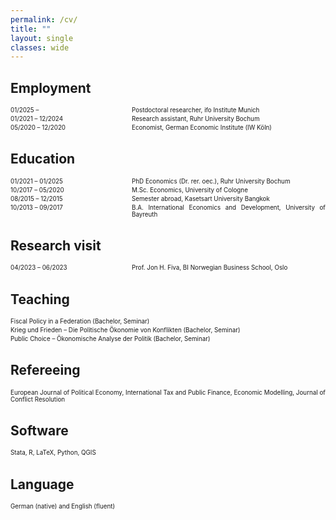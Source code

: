 ```yaml
---
permalink: /cv/
title: ""
layout: single
classes: wide
---
```


<style>
.cv-section {
  display: flex;
  flex-direction: column;
  font-size: 0.7em;
  margin-bottom: 1em;
}

.cv-entry {
  display: flex;
  flex-wrap: wrap;
  margin-bottom: 0.3em;
}

.cv-date {
  width: 130px;
  flex-shrink: 0;
  white-space: nowrap;
}

.cv-desc {
  flex: 1;
  text-align: justify;
  margin-left: 4rem;
}

  .cv-desc_nodate {
  flex: 1;
  text-align: justify;
  margin-left: 0rem;
}
</style>

## Employment

<div class="cv-section">
  <div class="cv-entry">
    <div class="cv-date">01/2025 –</div>
    <div class="cv-desc">Postdoctoral researcher, ifo Institute Munich</div>
  </div>
  <div class="cv-entry">
    <div class="cv-date">01/2021 – 12/2024</div>
    <div class="cv-desc">Research assistant, Ruhr University Bochum</div>
  </div>
  <div class="cv-entry">
    <div class="cv-date">05/2020 – 12/2020</div>
    <div class="cv-desc">Economist, German Economic Institute (IW Köln)</div>
  </div>
</div>

## Education

<div class="cv-section">
  <div class="cv-entry">
    <div class="cv-date">01/2021 – 01/2025</div>
    <div class="cv-desc">PhD Economics (Dr. rer. oec.), Ruhr University Bochum</div>
  </div>
  <div class="cv-entry">
    <div class="cv-date">10/2017 – 05/2020</div>
    <div class="cv-desc">M.Sc. Economics, University of Cologne</div>
  </div>
  <div class="cv-entry">
    <div class="cv-date">08/2015 – 12/2015</div>
    <div class="cv-desc">Semester abroad, Kasetsart University Bangkok</div>
  </div>
  <div class="cv-entry">
    <div class="cv-date">10/2013 – 09/2017</div>
    <div class="cv-desc">B.A. International Economics and Development, University of Bayreuth</div>
  </div>
</div>

## Research visit

<div class="cv-section">
  <div class="cv-entry">
    <div class="cv-date">04/2023 – 06/2023</div>
    <div class="cv-desc">Prof. Jon H. Fiva, BI Norwegian Business School, Oslo</div>
  </div>
</div>

## Teaching

<div class="cv-section">
  <div class="cv-entry">
    <div class="cv-desc_nodate">Fiscal Policy in a Federation (Bachelor, Seminar)</div>
  </div>
  <div class="cv-entry">
    <div class="cv-desc_nodate">Krieg und Frieden – Die Politische Ökonomie von Konflikten (Bachelor, Seminar)</div>
  </div>
  <div class="cv-entry">
    <div class="cv-desc_nodate">Public Choice – Ökonomische Analyse der Politik (Bachelor, Seminar)</div>
  </div>
</div>

## Refereeing

<div class="cv-section">
  <div class="cv-entry">
    <div class="cv-desc_nodate">European Journal of Political Economy, International Tax and Public Finance, Economic Modelling, Journal of Conflict Resolution</div>
  </div>
</div>

## Software

<div class="cv-section">
  <div class="cv-entry">
    <div class="cv-desc_nodate">Stata, R, LaTeX, Python, QGIS</div>
  </div>
</div>

## Language

<div class="cv-section">
  <div class="cv-entry">
    <div class="cv-desc_nodate">German (native) and English (fluent)</div>
  </div>
</div>
